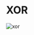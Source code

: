 # XOR

![xor](https://cdn.discordapp.com/attachments/1175490651966689281/1175490655099818014/xor.jpg)
